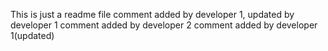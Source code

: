 This is just a readme file
comment added by developer 1, updated by developer 1
comment added by developer 2
comment added by developer 1(updated)